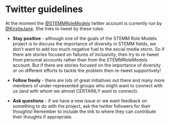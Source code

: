# Twitter guidelines

At the moment the [@STEMMRoleModels](https://twitter.com/STEMMRoleModels) twitter account is currently run by [@KirstieJane](https://github.com/KirstieJane). She tries to tweet by these rules:

 * **Stay positive** - although one of the goals of the STEMM Role Models project is to discuss the importance of diversity in STEMM fields, we don't want to add too much negative fuel to the social media storm. So if there are stories focused on failures of inclusivity, then try to re-tweet from personal accounts rather than from the STEMMRoleModels account. But if there are stories focused on the importance of diversity or on different efforts to tackle the problem then re-tweet supportively!

 * **Follow freely** - there are lots of great initiatives out there and many more members of under-represented groups who might want to connect with us (and with whom we almost CERTAINLY want to connect).

 * **Ask questions** - if we have a new issue or we want feedback on something to do with the project, ask the twitter followers for their thoughts! Remember to include the link to where they can contribute their thoughts if appropriate.

